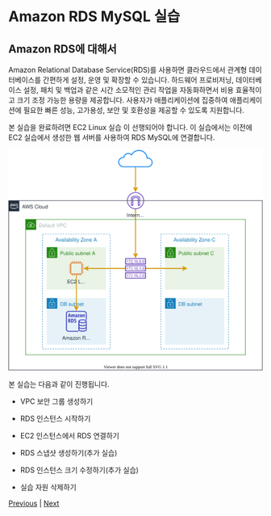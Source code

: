 # Amazon RDS MySQL 실습

## Amazon RDS에 대해서
Amazon Relational Database Service(RDS)를 사용하면 클라우드에서 관계형 데이터베이스를 간편하게 설정, 운영 및 확장할 수 있습니다. 하드웨어 프로비저닝, 데이터베이스 설정, 패치 및 백업과 같은 시간 소모적인 관리 작업을 자동화하면서 비용 효율적이고 크기 조정 가능한 용량을 제공합니다. 사용자가 애플리케이션에 집중하여 애플리케이션에 필요한 빠른 성능, 고가용성, 보안 및 호환성을 제공할 수 있도록 지원합니다.

본 실습을 완료하려면 EC2 Linux 실습 이 선행되어야 합니다. 이 실습에서는 이전에 EC2 실습에서 생성한 웹 서버를 사용하여 RDS MySQL에 연결합니다.

![](../images/RDS_GID.svg)

본 실습는 다음과 같이 진행됩니다.

- VPC 보안 그룹 생성하기

- RDS 인스턴스 시작하기

- EC2 인스턴스에서 RDS 연결하기

- RDS 스냅샷 생성하기(추가 실습)

- RDS 인스턴스 크기 수정하기(추가 실습)

- 실습 자원 삭제하기

[Previous](../50-rds.md) | [Next](./1-rds.md)